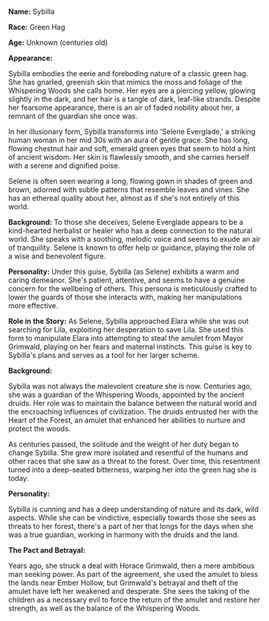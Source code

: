 **Name:** Sybilla

**Race:** Green Hag

**Age:** Unknown (centuries old)

**Appearance:**

Sybilla embodies the eerie and foreboding nature of a classic green hag. She has gnarled, greenish skin that mimics the moss and foliage of the Whispering Woods she calls home. Her eyes are a piercing yellow, glowing slightly in the dark, and her hair is a tangle of dark, leaf-like strands. Despite her fearsome appearance, there is an air of faded nobility about her, a remnant of the guardian she once was.

In her illusionary form, Sybilla transforms into 'Selene Everglade,' a striking human woman in her mid 30s with an aura of gentle grace. She has long, flowing chestnut hair and soft, emerald green eyes that seem to hold a hint of ancient wisdom. Her skin is flawlessly smooth, and she carries herself with a serene and dignified poise.

Selene is often seen wearing a long, flowing gown in shades of green and brown, adorned with subtle patterns that resemble leaves and vines. She has an ethereal quality about her, almost as if she's not entirely of this world.

**Background:**
To those she deceives, Selene Everglade appears to be a kind-hearted herbalist or healer who has a deep connection to the natural world. She speaks with a soothing, melodic voice and seems to exude an air of tranquility. Selene is known to offer help or guidance, playing the role of a wise and benevolent figure.

**Personality:**
Under this guise, Sybilla (as Selene) exhibits a warm and caring demeanor. She's patient, attentive, and seems to have a genuine concern for the wellbeing of others. This persona is meticulously crafted to lower the guards of those she interacts with, making her manipulations more effective.

**Role in the Story:**
As Selene, Sybilla approached Elara while she was out searching for Lila, exploiting her desperation to save Lila. She used this form to manipulate Elara into attempting to steal the amulet from Mayor Grimwald, playing on her fears and maternal instincts. This guise is key to Sybilla's plans and serves as a tool for her larger scheme.

**Background:**

Sybilla was not always the malevolent creature she is now. Centuries ago, she was a guardian of the Whispering Woods, appointed by the ancient druids. Her role was to maintain the balance between the natural world and the encroaching influences of civilization. The druids entrusted her with the Heart of the Forest, an amulet that enhanced her abilities to nurture and protect the woods.

As centuries passed, the solitude and the weight of her duty began to change Sybilla. She grew more isolated and resentful of the humans and other races that she saw as a threat to the forest. Over time, this resentment turned into a deep-seated bitterness, warping her into the green hag she is today.

**Personality:**

Sybilla is cunning and has a deep understanding of nature and its dark, wild aspects. While she can be vindictive, especially towards those she sees as threats to her forest, there's a part of her that longs for the days when she was a true guardian, working in harmony with the druids and the land.

**The Pact and Betrayal:**

Years ago, she struck a deal with Horace Grimwald, then a mere ambitious man seeking power. As part of the agreement, she used the amulet to bless the lands near Ember Hollow, but Grimwald's betrayal and theft of the amulet have left her weakened and desperate. She sees the taking of the children as a necessary evil to force the return of the amulet and restore her strength, as well as the balance of the Whispering Woods.
